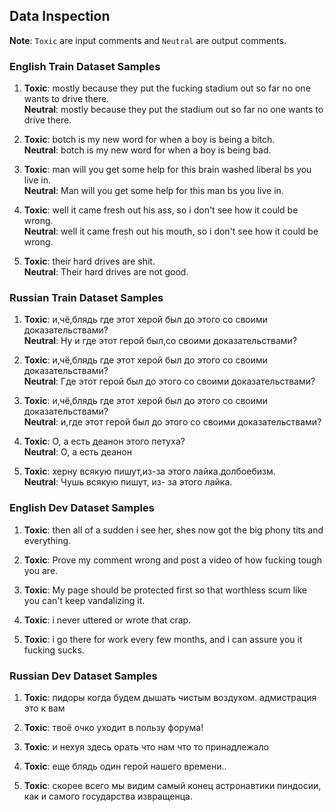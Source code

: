 ## Data Inspection

**Note**: `Toxic` are input comments and `Neutral` are output comments.  

### English Train Dataset Samples

1. **Toxic**: mostly because they put the fucking stadium out so far no one wants to drive there.  
   **Neutral**: mostly because they put the stadium out so far no one wants to drive there.  

2. **Toxic**: botch is my new word for when a boy is being a bitch.  
   **Neutral**: botch is my new word for when a boy is being bad.  

3. **Toxic**: man will you get some help for this brain washed liberal bs you live in.  
   **Neutral**: Man will you get some help for this man bs you live in.  

4. **Toxic**: well it came fresh out his ass, so i don't see how it could be wrong.  
   **Neutral**: well it came fresh out his mouth, so i don't see how it could be wrong.  

5. **Toxic**: their hard drives are shit.  
   **Neutral**: Their hard drives are not good.  

### Russian Train Dataset Samples

1. **Toxic**: и,чё,блядь где этот херой был до этого со своими доказательствами?  
   **Neutral**: Ну и где этот герой был,со своими доказательствами?  

2. **Toxic**: и,чё,блядь где этот херой был до этого со своими доказательствами?  
   **Neutral**: Где этот герой был до этого со своими доказательствами?  

3. **Toxic**: и,чё,блядь где этот херой был до этого со своими доказательствами?  
   **Neutral**: и,где этот герой был до этого со своими доказательствами?  

4. **Toxic**: О, а есть деанон этого петуха?  
   **Neutral**: О, а есть деанон  

5. **Toxic**: херну всякую пишут,из-за этого лайка.долбоебизм.  
   **Neutral**: Чушь всякую пишут, из- за этого лайка.  

### English Dev Dataset Samples

1. **Toxic**: then all of a sudden i see her, shes now got the big phony tits and everything.  

2. **Toxic**: Prove my comment wrong and post a video of how fucking tough you are.  

3. **Toxic**: My page should be protected first so that worthless scum like you can't keep vandalizing it.  

4. **Toxic**: i never uttered or wrote that crap.

5. **Toxic**: i go there for work every few months, and i can assure you it fucking sucks.

### Russian Dev Dataset Samples

1. **Toxic**: пидоры когда будем дышать чистым воздухом. адмистрация это к вам

2. **Toxic**: твоё очко уходит в пользу форума!

3. **Toxic**: и нехуя здесь орать что нам что то принадлежало

4. **Toxic**: еще блядь один герой нашего времени..

5. **Toxic**: скорее всего мы видим самый конец астронавтики пиндосии, как и самого государства извращенца.
